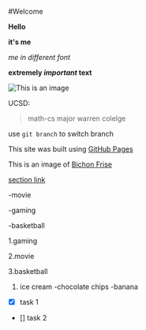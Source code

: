#Welcome 

**Hello** 

**it's me** 

*me in different font* 

**extremely _important_ text** 

![This is an image](https://myoctocat.com/assets/images/base-octocat.svg)

UCSD:
> math-cs major
> warren colelge


use `git branch` to switch branch 

This site was built using [GitHub Pages](https://pages.github.com/)

This is an image of [Bichon Frise](https://www.google.com/search?q=bichon+frise&tbm=isch&ved=2ahUKEwiaoviy65vzAhXBh1MKHWAHCxEQ2-cCegQIABAA&oq=bichon&gs_lcp=CgNpbWcQARgAMgcIABCxAxBDMgcIABCxAxBDMggIABCABBCxAzIICAAQgAQQsQMyCAgAEIAEELEDMggIABCABBCxAzIFCAAQgAQyCAgAEIAEELEDMgUIABCABDIFCAAQgAQ6BAgAEEM6BAgAEAM6CwgAEIAEELEDEIMBUPCuAVik3gFg0eYBaANwAHgAgAH8AogBzAmSAQc0LjEuMC4ymAEAoAEBqgELZ3dzLXdpei1pbWfAAQE&sclient=img&ei=9ftPYdrTO8GPzgLgjqyIAQ&bih=1329&biw=2560&rlz=1C1RXMK_enUS972US972#imgrc=6YR_JXxny7cgcM/)

[section link](section.md)

-movie

-gaming

-basketball

1.gaming

2.movie

3.basketball

1. ice cream
    -chocolate chips
      -banana

- [x] task 1
  
- [] task 2

